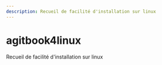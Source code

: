```yaml
---
description: Recueil de facilité d'installation sur linux
---
```


# agitbook4linux

Recueil de facilité d'installation sur linux


